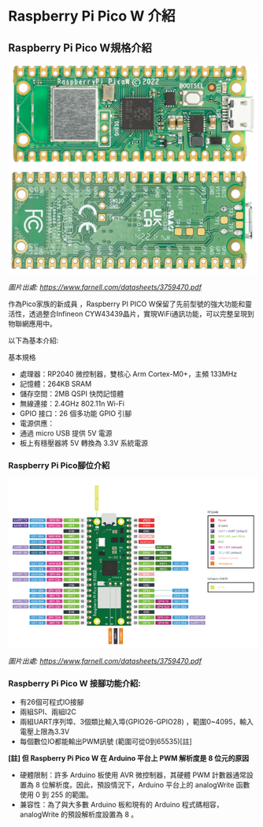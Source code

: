 # Raspberry Pi Pico W 介紹

## Raspberry Pi Pico W規格介紹 <a href="#hlk124867738" id="hlk124867738"></a>

![](<../.gitbook/assets/0 (16).png>)

_圖片出處: https://www.farnell.com/datasheets/3759470.pdf_

作為Pico家族的新成員 ，Raspberry PI PICO W保留了先前型號的強大功能和靈活性，透過整合Infineon CYW43439晶片，實現WiFi通訊功能，可以完整呈現到物聯網應用中。

以下為基本介紹:

基本規格

* 處理器：RP2040 微控制器，雙核心 Arm Cortex-M0+，主頻 133MHz
* 記憶體：264KB SRAM
* 儲存空間：2MB QSPI 快閃記憶體
* 無線連接：2.4GHz 802.11n Wi-Fi
* GPIO 接口：26 個多功能 GPIO 引腳
* 電源供應：
* 通過 micro USB 提供 5V 電源
* 板上有穩壓器將 5V 轉換為 3.3V 系統電源

### Raspberry Pi Pico腳位介紹 <a href="#hlk124870888" id="hlk124870888"></a>

![](<../.gitbook/assets/1 (17).png>)

_圖片出處: https://www.farnell.com/datasheets/3759470.pdf_

### **Raspberry Pi Pico W 接腳功能介紹:**

* 有26個可程式IO接腳
* 兩組SPI、兩組I2C
* 兩組UART序列埠、3個類比輸入埠(GPIO26-GPIO28) ，範圍0\~4095，輸入電壓上限為3.3V
* 每個數位IO都能輸出PWM訊號 (範圍可從0到65535)\[註]

**\[註] 但 Raspberry Pi Pico W 在 Arduino 平台上 PWM 解析度是 8 位元的原因**

* 硬體限制：許多 Arduino 板使用 AVR 微控制器，其硬體 PWM 計數器通常設置為 8 位解析度。因此，預設情況下，Arduino 平台上的 analogWrite 函數使用 0 到 255 的範圍。
* 兼容性：為了與大多數 Arduino 板和現有的 Arduino 程式碼相容，analogWrite 的預設解析度設置為 8 。
